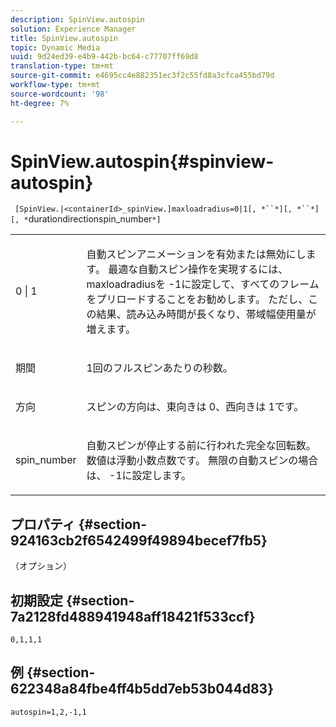 ```yaml
---
description: SpinView.autospin
solution: Experience Manager
title: SpinView.autospin
topic: Dynamic Media
uuid: 9d24ed39-e4b9-442b-bc64-c77707ff69d8
translation-type: tm+mt
source-git-commit: e4695cc4e882351ec3f2c55fd8a3cfca455bd79d
workflow-type: tm+mt
source-wordcount: '98'
ht-degree: 7%

---
```



# SpinView.autospin{#spinview-autospin}

` [SpinView.|<containerId>_spinView.]maxloadradius=0|1[, *``*][, *``*][, *`durationdirectionspin_number`*]`

<table id="table_49FFD1BC53B846F09A6D214BC8C5C3FE"> 
 <tbody> 
  <tr> 
   <td colname="col1"> <p> <span class="codeph"> 0 | 1</span> </p> </td> 
   <td colname="col2"> <p> 自動スピンアニメーションを有効または無効にします。 最適な自動スピン操作を実現するには、<span class="codeph"> maxloadradius</span>を<span class="codeph"> -1</span>に設定して、すべてのフレームをプリロードすることをお勧めします。 ただし、この結果、読み込み時間が長くなり、帯域幅使用量が増えます。 </p> </td> 
  </tr> 
  <tr> 
   <td colname="col1"> <p><span class="codeph"><span class="varname"> 期間</span></span> </p> </td> 
   <td colname="col2"> <p> 1回のフルスピンあたりの秒数。 </p> </td> 
  </tr> 
  <tr> 
   <td colname="col1"> <p> <span class="codeph"><span class="varname"> 方向</span></span> </p> </td> 
   <td colname="col2"> <p> スピンの方向は、東向きは<span class="codeph"> 0</span>、西向きは<span class="codeph"> 1</span>です。 </p> </td> 
  </tr> 
  <tr> 
   <td colname="col1"> <p> <span class="codeph"><span class="varname"> spin_number</span></span> </p> </td> 
   <td colname="col2"> <p> 自動スピンが停止する前に行われた完全な回転数。 数値は浮動小数点数です。 無限の自動スピンの場合は、<span class="codeph"> -1</span>に設定します。 </p> </td> 
  </tr> 
 </tbody> 
</table>

## プロパティ {#section-924163cb2f6542499f49894becef7fb5}

（オプション）

## 初期設定 {#section-7a2128fd488941948aff18421f533ccf}

`0,1,1,1`

## 例 {#section-622348a84fbe4ff4b5dd7eb53b044d83}

`autospin=1,2,-1,1`
